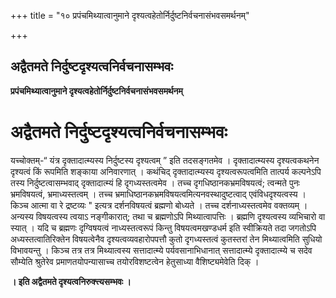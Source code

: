 +++
title = "१० प्रपंचमिथ्यात्वानुमाने दृश्यत्वहेतोर्निर्दुष्टनिर्वचनासंभवसमर्थनम्"

+++


## अद्वैतमते निर्दुष्टदृश्यत्वनिर्वचनासम्भवः

**प्रपंचमिथ्यात्वानुमाने दृश्यत्वहेतोर्निर्दुष्टनिर्वचनासंभवसमर्थनम्**

# अद्वैतमते निर्दुष्टदृश्यत्वनिर्वचनासम्भवः

यच्चोक्तम्-“ यंत्र दृक्तादात्म्यस्य निर्दुष्टस्य दृश्यत्वम् ” इति तदसङ्गतमेव । दृक्तादात्म्यस्य दृश्यत्वकथनेन दृश्यत्वं किं रूपमिति शङ्काया अनिवारणात् । कथंचिद् दृक्तादात्म्यस्य दृश्यत्वरूपत्वमिति तात्पर्य कल्पनेऽपि तस्य निर्दुष्टत्वासम्भवाद् दृक्तादात्म्यं हि दृगध्यस्तत्वमेव । तच्च दृगधिष्ठानकभ्रमविषयत्वं; त्वन्मते पुनः भ्रमविषयत्वं, भ्रमाध्यस्तत्वम् । तच्च भ्रमाधिष्ठानकभ्रमविषयत्वमित्यनवस्थादुष्टत्वाद् एवंविधदृश्यत्वस्य । किञ्च आत्मा वा रे द्रष्टव्यः " इत्यत्र दर्शनविषयत्वं ब्रह्मणो बोध्यते । तच्च दर्शनाध्यस्तत्वमेव वक्तव्यम् । अन्यस्य विषयत्वस्य त्वयाऽ नङ्गीकारात्; तथा च ब्रह्मणोऽपि मिथ्यात्वापत्तिः । ब्रह्मणि दृश्यत्वस्य व्यभिचारो वा स्यात् । यदि च ब्रह्मणः दृग्विषयत्वं नाध्यस्तत्वरूपं किन्तु विषयत्वमखण्डधर्म इति स्वीक्रियते तदा जगतोऽपि अध्यस्तत्वातिरिक्तेन विषयत्वेनैव दृश्यत्वव्यवहारोपपत्तौ कुतो दृगध्यस्तत्वं कुतस्तरां तेन मिथ्यात्वमिति सुधियो विभावयन्तु । किञ्च तत्र तत्र मिथ्यात्वस्य सत्तादात्म्ये पर्यवसानाभिधानात् सत्तादात्म्ये दृक्तादात्म्ये च सदेव सौम्येति श्रुतेरेव प्रमाणतयोपन्यासाच्च तयोरविशष्टत्वेन हेतुसाध्या वैशिष्ट्यमेवेति दिक् ।

**। इति अद्वैतमते दृश्यत्वनिरुक्त्त्यसम्भवः ।**

